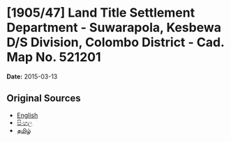 # [1905/47] Land Title Settlement Department - Suwarapola, Kesbewa D/S Division, Colombo District - Cad. Map No. 521201

**Date:** 2015-03-13

## Original Sources

- [English](https://documents.gov.lk/view/extra-gazettes/2015/3/1905-47_E.pdf)
- [සිංහල](https://documents.gov.lk/view/extra-gazettes/2015/3/1905-47_S.pdf)
- [தமிழ்](https://documents.gov.lk/view/extra-gazettes/2015/3/1905-47_T.pdf)
